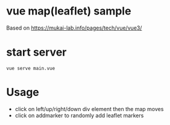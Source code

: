 # vue map(leaflet) sample

Based on https://mukai-lab.info/pages/tech/vue/vue3/

# start server

```
vue serve main.vue
```

# Usage

- click on left/up/right/down div element then the map moves
- click on addmarker to randomly add leaflet markers

